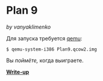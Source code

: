 # Plan 9

*by vanyaklimenko*

Для запуска требуется <a href="https://qemu.org">qemu</a>:
```
$ qemu-system-i386 Plan9.qcow2.img
```

Вы *поймёте,* когда выиграете.

**[Write-up](WRITEUP.md)**

